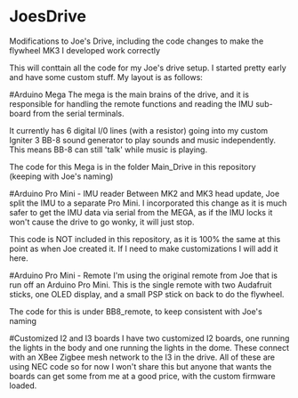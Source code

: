 # JoesDrive
Modifications to Joe's Drive, including the code changes to make the flywheel MK3 I developed work correctly

This will conttain all the code for my Joe's drive setup. I started pretty early and have some custom stuff. My layout is as follows:

#Arduino Mega
The mega is the main brains of the drive, and it is responsible for handling the remote functions and reading the IMU sub-board from the serial terminals.

It currently has 6 digital I/0 lines (with a resistor) going into my custom Igniter 3 BB-8 sound generator to play sounds and music independently. This means BB-8 can still 'talk' while music is playing.

The code for this Mega is in the folder Main_Drive in this repository (keeping with Joe's naming)

#Arduino Pro Mini - IMU reader
Between MK2 and MK3 head update, Joe split the IMU to a separate Pro Mini. I incorporated this change as it is much safer to get the IMU data via serial from the MEGA, as if the IMU locks it won't cause the drive to go wonky, it will just stop.

This code is NOT included in this repository, as it is 100% the same at this point as when Joe created it. If I need to make customizations I will add it here.

#Arduino Pro Mini - Remote
I'm using the original remote from Joe that is run off an Arduino Pro Mini. This is the single remote with two Audafruit sticks, one OLED display, and a small PSP stick on back to do the flywheel.

The code for this is under BB8_remote, to keep consistent with Joe's naming

#Customized I2 and I3 boards
I have two customized I2 boards, one running the lights in the body and one running the lights in the dome. These connect with an XBee Zigbee mesh network to the I3 in the drive. All of these are using NEC code so for now I won't share this but anyone that wants the boards can get some from me at a good price, with the custom firmware loaded.
